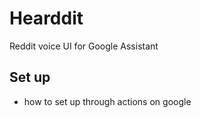 # Hearddit

Reddit voice UI for Google Assistant

## Set up

- how to set up through actions on google